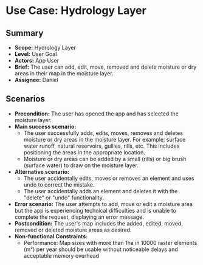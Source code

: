 # Use Case: Hydrology Layer

## Summary

- **Scope:** Hydrology Layer
- **Level:** User Goal
- **Actors:** App User
- **Brief:** The user can add, edit, move, removed and delete moisture or dry areas in their map in the moisture layer.
- **Assignee:** Daniel

## Scenarios

- **Precondition:**
  The user has opened the app and has selected the moisture layer.
- **Main success scenario:**
  - The user successfully adds, edits, moves, removes and deletes moisture or dry areas in the moisture layer.
    For example: surface water runoff, natural reservoirs, gullies, rills, etc.
    This includes positioning the areas in the appropriate location.
  - Moisture or dry areas can be added by a small (rills) or big brush (surface water) to draw on the moisture layer.
- **Alternative scenario:**
  - The user accidentally edits, moves or removes an element and uses undo to correct the mistake.
  - The user accidentally adds an element and deletes it with the "delete" or "undo" functionality.
- **Error scenario:**
  The user attempts to add, move or edit a moisture area but the app is experiencing technical difficulties and is unable to complete the request, displaying an error message.
- **Postcondition:**
  The user's map includes the added, edited, moved, removed or deleted moisture areas as desired.
- **Non-functional Constraints:**
  - Performance: Map sizes with more than 1ha in 10000 raster elements (m²) per year should be usable without noticeable delays and acceptable memory overhead
